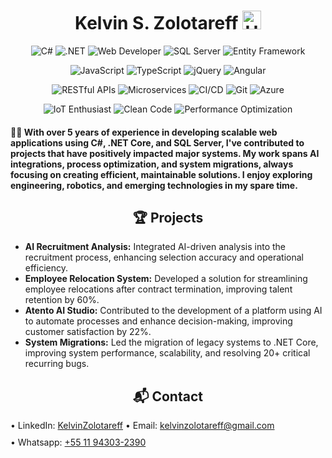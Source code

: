 <h1 align="center">
  Kelvin S. Zolotareff <img src="https://github.com/kaueMarques/kaueMarques/blob/master/hi.gif" width="30px" alt="Hello"/>
</h1>

<p align="center">
  <img src="https://img.shields.io/badge/-C%23-028c00?style=shadow&logo=c-sharp&logoColor=black" alt="C#"/>
  <img src="https://img.shields.io/badge/-.NET-5c048f?style=flat&logo=.netcore&logoColor=white" alt=".NET"/>
  <img src="https://img.shields.io/badge/Web%20Developer-5c048f?style=flat&logo=entity-framework&logoColor=white" alt="Web Developer"/>
  <img src="https://img.shields.io/badge/-SQL%20Server-db0000?style=shadow&logo=microsoft-sql-server&logoColor=black" alt="SQL Server"/>
  <img src="https://img.shields.io/badge/-Entity%20Framework-5c048f?style=flat&logo=ef&logoColor=white" alt="Entity Framework"/>
</p>

<p align="center">
  <img src="https://img.shields.io/badge/-JavaScript-F7DF1E?style=flat&logo=javascript&logoColor=black" alt="JavaScript"/>
  <img src="https://img.shields.io/badge/-TypeScript-007ACC?style=flat&logo=typescript&logoColor=white" alt="TypeScript"/>
  <img src="https://img.shields.io/badge/-jQuery-0769AD?style=flat&logo=jquery&logoColor=white" alt="jQuery"/>
  <img src="https://img.shields.io/badge/-Angular-DD0031?style=flat&logo=angular&logoColor=white" alt="Angular"/>
</p>

<p align="center">
  <img src="https://img.shields.io/badge/-RESTful%20APIs-005571?style=flat&logo=api&logoColor=white" alt="RESTful APIs"/>
  <img src="https://img.shields.io/badge/-Microservices-00ADD8?style=flat&logo=microservices&logoColor=white" alt="Microservices"/>
  <img src="https://img.shields.io/badge/-CI/CD-3E2EFA?style=flat&logo=gitlab&logoColor=white" alt="CI/CD"/>
  <img src="https://img.shields.io/badge/-Git-db0000?style=flat&logo=git&logoColor=white" alt="Git"/>
  <img src="https://img.shields.io/badge/Azure-0078D4?style=flat&logo=microsoft-azure&logoColor=white" alt="Azure"/>
</p>

<p align="center">
  <img src="https://img.shields.io/badge/IoT_Enthusiast-0000FF?style=flat&logo=iot&logoColor=white" alt="IoT Enthusiast"/>
  <img src="https://img.shields.io/badge/-Clean%20Code-28A745?style=flat&logo=code&logoColor=white" alt="Clean Code"/>
  <img src="https://img.shields.io/badge/-Performance%20Optimization-FF8C00?style=flat&logo=speed&logoColor=white" alt="Performance Optimization"/>
</p>

<h4 align="left">👨‍💻 With over 5 years of experience in developing scalable web applications using C#, .NET Core, and SQL Server, I've contributed to projects that have positively impacted major systems. My work spans AI integrations, process optimization, and system migrations, always focusing on creating efficient, maintainable solutions. I enjoy exploring engineering, robotics, and emerging technologies in my spare time.</h4>

<h2 align="center">🏆 Projects</h2>
<ul>
  <li><strong>AI Recruitment Analysis:</strong> Integrated AI-driven analysis into the recruitment process, enhancing selection accuracy and operational efficiency.</li>
  <li><strong>Employee Relocation System:</strong> Developed a solution for streamlining employee relocations after contract termination, improving talent retention by 60%.</li>
  <li><strong>Atento AI Studio:</strong> Contributed to the development of a platform using AI to automate processes and enhance decision-making, improving customer satisfaction by 22%.</li>
  <li><strong>System Migrations:</strong> Led the migration of legacy systems to .NET Core, improving system performance, scalability, and resolving 20+ critical recurring bugs.</li>
</ul>

<h2 align="center">📬 Contact</h2>
<p align="left">
  • LinkedIn: <a href="https://www.linkedin.com/in/kelvinzolotareff/" style="display: inline-flex; align-items: center; margin-bottom: 10px;">KelvinZolotareff</a>
  • Email: <a href="mailto:kelvinzolotareff@gmail.com" style="display: inline-flex; align-items: center; margin-bottom: 10px;">kelvinzolotareff@gmail.com</a><br>
  • Whatsapp: <a href="https://wa.me/+5511943032390?text=Ol%C3%A1%2C%20Kelvin!" style="display: inline-flex; align-items: center; margin-bottom: 10px;">+55 11 94303-2390</a> 
</p>

<h2>
